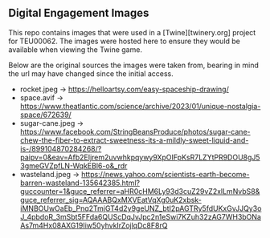 ## Digital Engagement Images

This repo contains images that were used in a [Twine][twinery.org] project for TEU00062. The images were hosted here to ensure they would be available when viewing the Twine game.

Below are the original sources the images were taken from, bearing in mind the url may have changed since the initial access.

- rocket.jpeg -> https://helloartsy.com/easy-spaceship-drawing/
- space.avif -> https://www.theatlantic.com/science/archive/2023/01/unique-nostalgia-space/672639/
- sugar-cane.jpeg -> https://www.facebook.com/StringBeansProduce/photos/sugar-cane-chew-the-fiber-to-extract-sweetness-its-a-mildly-sweet-liquid-and-is-/899104870284268/?paipv=0&eav=Afb2EIjrem2uvwhkpqywy9XpOIFpKsR7LZYtPR9DOU8gJ53gmeGVZpfLN-WqkEBl6-o&_rdr
- wasteland.jpeg -> https://news.yahoo.com/scientists-earth-become-barren-wasteland-135642385.html?guccounter=1&guce_referrer=aHR0cHM6Ly93d3cuZ29vZ2xlLmNvbS8&guce_referrer_sig=AQAAABQxMXVEatVqXg0uK2xbsk-iMNBOUwOaEb_Pnq2TmjGT4d2y9geUNZ_btI2pAGTRy5fdUKxGvJJQy3oJ_4pbdoR_3mSbt5FFda6QUScDqJvJpc2n1eSwi7KZuh32zAG7WH3bONaAs7m4Hx08AXG19Iiw50yhvkIrZojlqDc8F8rQ

